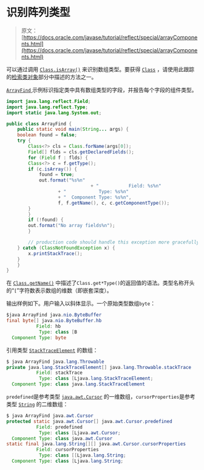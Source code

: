 # 识别阵列类型

> 原文： [https://docs.oracle.com/javase/tutorial/reflect/special/arrayComponents.html](https://docs.oracle.com/javase/tutorial/reflect/special/arrayComponents.html)

可以通过调用 [`Class.isArray()`](https://docs.oracle.com/javase/8/docs/api/java/lang/Class.html#isArray--) 来识别数组类型。要获得 [`Class`](https://docs.oracle.com/javase/8/docs/api/java/lang/Class.html) ，请使用此跟踪的[检索类对象](../class/classNew.html)部分中描述的方法之一。

[``ArrayFind`` ](example/ArrayFind.java)示例标识指定类中具有数组类型的字段，并报告每个字段的组件类型。

```java
import java.lang.reflect.Field;
import java.lang.reflect.Type;
import static java.lang.System.out;

public class ArrayFind {
    public static void main(String... args) {
	boolean found = false;
 	try {
	    Class<?> cls = Class.forName(args[0]);
	    Field[] flds = cls.getDeclaredFields();
	    for (Field f : flds) {
 		Class<?> c = f.getType();
		if (c.isArray()) {
		    found = true;
		    out.format("%s%n"
                               + "           Field: %s%n"
			       + "            Type: %s%n"
			       + "  Component Type: %s%n",
			       f, f.getName(), c, c.getComponentType());
		}
	    }
	    if (!found) {
		out.format("No array fields%n");
	    }

        // production code should handle this exception more gracefully
 	} catch (ClassNotFoundException x) {
	    x.printStackTrace();
	}
    }
}

```

在 [`Class.getName()`](https://docs.oracle.com/javase/8/docs/api/java/lang/Class.html#getName--) 中描述了`Class.get*Type()`的返回值的语法。类型名称开头的“`[`”字符数表示数组的维数（即嵌套深度）。

输出样例如下。用户输入以斜体显示。一个原始类型数组`byte`：

```java
$java ArrayFind java.nio.ByteBuffer
final byte[] java.nio.ByteBuffer.hb
           Field: hb
            Type: class [B
  Component Type: byte

```

引用类型 [`StackTraceElement`](https://docs.oracle.com/javase/8/docs/api/java/lang/StackTraceElement.html) 的数组：

```java
$ java ArrayFind java.lang.Throwable
private java.lang.StackTraceElement[] java.lang.Throwable.stackTrace
           Field: stackTrace
            Type: class [Ljava.lang.StackTraceElement;
  Component Type: class java.lang.StackTraceElement

```

`predefined`是参考类型 [`java.awt.Cursor`](https://docs.oracle.com/javase/8/docs/api/java/awt/Cursor.html) 的一维数组，`cursorProperties`是参考类型 [`String`](https://docs.oracle.com/javase/8/docs/api/java/lang/String.html) 的二维数组：

```java
$ java ArrayFind java.awt.Cursor
protected static java.awt.Cursor[] java.awt.Cursor.predefined
           Field: predefined
            Type: class [Ljava.awt.Cursor;
  Component Type: class java.awt.Cursor
static final java.lang.String[][] java.awt.Cursor.cursorProperties
           Field: cursorProperties
            Type: class [[Ljava.lang.String;
  Component Type: class [Ljava.lang.String;

```